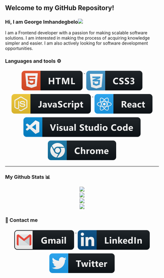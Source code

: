 ## Welcome to my GitHub Repository!
### Hi, I am George Imhandegbelo<img src="https://raw.githubusercontent.com/MartinHeinz/MartinHeinz/master/wave.gif" width="30px">
I am a Frontend developer with a passion for making scalable software solutions. I am interested in making the process of acquiring knowledge simpler and easier.
I am also actively looking for software development opportunities.

### Languages and tools ⚙️
<!-- For more icons please follow  https://github.com/MikeCodesDotNET/ColoredBadges -->
<p align = "center">
  <a href="#">
    <img src="svg/html.svg" alt="html" style="vertical-align:top; margin:6px 4px">
  </a>
  <a href="#">
    <img src="svg/css3.svg" alt="css3" style="vertical-align:top; margin:6px 4px">
  </a>
  <a href="#">
    <img src="svg/js.svg" alt="js" style="vertical-align:top; margin:6px 4px">
  </a>
  <a href="#">
    <img src="svg/react.svg" alt="react" style="vertical-align:top; margin:6px 4px">
  </a>
  <a href="#">
    <img src="svg/visualstudio_code.svg" alt="visualstudio_code" style="vertical-align:top; margin:6px 4px">
  </a>
  <a href="#">
    <img src="svg/chrome.svg" alt="chrome" style="vertical-align:top; margin:6px 4px">
  </a>
</p>

---
### My Github Stats 📊
<p align = "center">
<img src="https://github-readme-stats.vercel.app/api/?username=Imhandegbelo&count_private=true&theme=tokyonight&showicons=true"><br>
<img src="https://github-readme-stats.vercel.app/api/top-langs/?username=Imhandegbelo&langs_count=5&theme=tokyonight"><br>
<img src="https://komarev.com/ghpvc/?username=Imhandegbelo"><br>
<img src="https://github-readme-streak-stats.herokuapp.com/?user=Imhandegbelo">
</p>

### 💬 Contact me
<p align = "center">
  <a href="mailto:abramgeo5@gmail.com">
    <img src="svg/gmail.svg" alt="gmail" style="vertical-align:top; margin:6px 4px">
  </a>
  <a href="https://www.linkedin.com/in/george-imhandegbelo">
    <img src="svg/linkedin.svg" alt="linkedin" style="vertical-align:top; margin:6px 4px">
  </a>
  <a href="https://www.x.com/ImhandegbeloG">
    <img src="svg/twitter.svg" alt="twitter" style="vertical-align:top; margin:6px 4px">
  </a>
</p>


